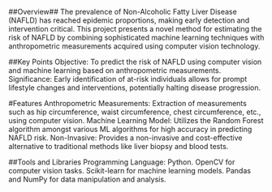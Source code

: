##Overview##
The prevalence of Non-Alcoholic Fatty Liver Disease (NAFLD) has reached epidemic proportions, making early detection and intervention critical. This project presents a novel method for estimating the risk of NAFLD by combining sophisticated machine learning techniques with anthropometric measurements acquired using computer vision technology.

##Key Points
Objective: To predict the risk of NAFLD using computer vision and machine learning based on anthropometric measurements.
Significance: Early identification of at-risk individuals allows for prompt lifestyle changes and interventions, potentially halting disease progression.

#Features
Anthropometric Measurements: Extraction of measurements such as hip circumference, waist circumference, chest circumference, etc., using computer vision.
Machine Learning Model: Utilizes the Random Forest algorithm amongst various ML algorithms for high accuracy in predicting NAFLD risk.
Non-Invasive: Provides a non-invasive and cost-effective alternative to traditional methods like liver biopsy and blood tests.

##Tools and Libraries
Programming Language: Python.
OpenCV for computer vision tasks.
Scikit-learn for machine learning models.
Pandas and NumPy for data manipulation and analysis.
